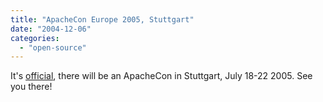 ```yaml
---
title: "ApacheCon Europe 2005, Stuttgart"
date: "2004-12-06"
categories: 
  - "open-source"
---
```


It's [official](http://www.apachecon.com), there will be an ApacheCon in Stuttgart, July 18-22 2005. See you there!
